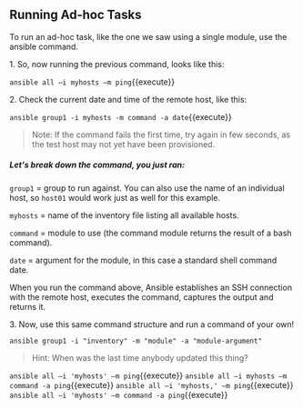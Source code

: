 ## Running Ad-hoc Tasks
To run an ad-hoc task, like the one we saw using a single module, use the ansible command.

1\. So, now running the previous command, looks like this:

`ansible all –i myhosts –m ping`{{execute}}

2\. Check the current date and time of the remote host, like this:

`ansible group1 -i myhosts -m command -a date`{{execute}}

>Note: If the command fails the first time, try again in few seconds, as the test host may not yet have been provisioned.

##### Let's break down the command, you just ran:
`group1` = group to run against. You can also use the name of an individual host, so `host01` would work just as well for this example.

`myhosts` = name of the inventory file listing all available hosts.

`command` = module to use (the command module returns the result of a bash command).

`date` = argument for the module, in this case a standard shell command date.

When you run the command above, Ansible establishes an SSH connection with the remote host, executes the command, captures the output and returns it.

3\. Now, use this same command structure and run a command of your own!

`ansible group1 -i "inventory" -m "module" -a "module-argument"`

>Hint: When was the last time anybody updated this thing?


`ansible all –i 'myhosts' –m ping`{{execute}}
`ansible all –i myhosts –m command -a ping`{{execute}}
`ansible all –i 'myhosts,' –m ping`{{execute}}
`ansible all –i 'myhosts' –m command -a ping`{{execute}}
